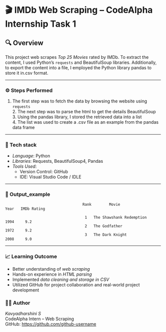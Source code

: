 # 🎬 IMDb Web Scraping – CodeAlpha Internship Task 1

## 🔍 Overview

This project web scrapes _Top 25 Movies_ rated by IMDb.
To extract the content, I used Python’s `requests` and BeautifulSoup libraries. Additionally, to export the content into a file, I employed the Python library pandas to store it in.csv format.

---

### ⚙ Steps Performed

1. The first step was to fetch the data by browsing the website using `requests`  
   2. The next step was to parse the html to get the details BeautifulSoup 3. Using the pandas library, I stored the retrieved data into a list  
   4. The list was used to create a .csv file as an example from the pandas data frame

---

### 🧰 Tech stack

- _Language_: Python
- _Libraries_: Requests, BeautifulSoup4, Pandas
- _Tools Used_:
  - Version Control: GitHub
  - IDE: Visual Studio Code / IDLE

---

### 📂 Output_example

                                       Rank        Movie                 Year   IMDb Rating

                                        1   The Shawshank Redemption    1994     9.2
                                        2   The Godfather               1972     9.2
                                        3   The Dark Knight             2008     9.0

---

### 📈 Learning Outcome

- Better understanding of _web scraping_
- Hands-on experience in _HTML parsing_
- Implemented _data cleaning and storage in CSV_
- Utilized GitHub for project collaboration and real-world project development

### 👩‍💻 Author

_Kavyadharshini S_  
CodeAlpha Intern – Web Scraping  
GitHub: https://github.com/github-username
